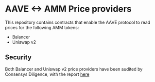 # AAVE <-> AMM Price providers

This repository contains contracts that enable the AAVE protocol to read prices for the following AMM tokens:
- Balancer
- Uniswap v2

## Security
Both Balancer and Uniswap v2 price providers have been audited by Consensys Diligence, with the report [here](https://consensys.net/diligence/audits/2020/08/aave-balancer-and-uniswap-v2-price-providers/)